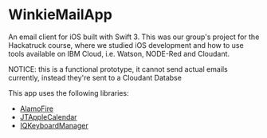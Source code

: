 # WinkieMailApp

An email client for iOS built with Swift 3. This was our group's project for the Hackatruck course, where we studied iOS development and how to use tools available on IBM Cloud, i.e. Watson, NODE-Red and Cloudant.

NOTICE: this is a functional prototype, it cannot send actual emails currently, instead they're sent to a Cloudant Databse

This app uses the following libraries:

- [AlamoFire](https://github.com/Alamofire/Alamofire)
- [JTAppleCalendar](https://github.com/patchthecode/JTAppleCalendar)
- [IQKeyboardManager](https://github.com/hackiftekhar/IQKeyboardManager)
